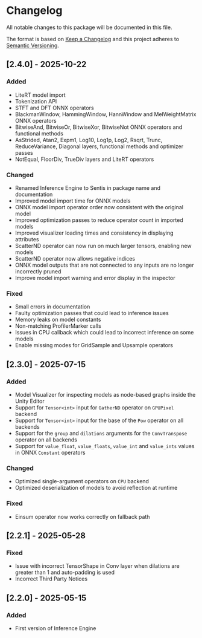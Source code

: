 # Changelog
All notable changes to this package will be documented in this file.

The format is based on [Keep a Changelog](http://keepachangelog.com/en/1.0.0/)
and this project adheres to [Semantic Versioning](http://semver.org/spec/v2.0.0.html).

## [2.4.0] - 2025-10-22

### Added
- LiteRT model import
- Tokenization API
- STFT and DFT ONNX operators
- BlackmanWindow, HammingWindow, HannWindow and MelWeightMatrix ONNX operators
- BitwiseAnd, BitwiseOr, BitwiseXor, BitwiseNot ONNX operators and functional methods
- AsStrided, Atan2, Expm1, Log10, Log1p, Log2, Rsqrt, Trunc, ReduceVariance, Diagonal layers, functional methods and optimizer passes
- NotEqual, FloorDiv, TrueDiv layers and LiteRT operators

### Changed
- Renamed Inference Engine to Sentis in package name and documentation
- Improved model import time for ONNX models
- ONNX model import operator order now consistent with the original model
- Improved optimization passes to reduce operator count in imported models
- Improved visualizer loading times and consistency in displaying attributes
- ScatterND operator can now run on much larger tensors, enabling new models
- ScatterND operator now allows negative indices
- ONNX model outputs that are not connected to any inputs are no longer incorrectly pruned
- Improve model import warning and error display in the inspector

### Fixed
- Small errors in documentation
- Faulty optimization passes that could lead to inference issues
- Memory leaks on model constants
- Non-matching ProfilerMarker calls
- Issues in CPU callback which could lead to incorrect inference on some models
- Enable missing modes for GridSample and Upsample operators

## [2.3.0] - 2025-07-15

### Added
- Model Visualizer for inspecting models as node-based graphs inside the Unity Editor
- Support for `Tensor<int>` input for `GatherND` operator on `GPUPixel` backend
- Support for `Tensor<int>` input for the base of the `Pow` operator on all backends
- Support for the `group` and `dilations` arguments for the `ConvTranspose` operator on all backends
- Support for `value_float`, `value_floats`, `value_int` and `value_ints` values in ONNX `Constant` operators

### Changed
- Optimized single-argument operators on `CPU` backend
- Optimized deserialization of models to avoid reflection at runtime

### Fixed
- Einsum operator now works correctly on fallback path

## [2.2.1] - 2025-05-28

### Fixed
- Issue with incorrect TensorShape in Conv layer when dilations are greater than 1 and auto-padding is used
- Incorrect Third Party Notices

## [2.2.0] - 2025-05-15

### Added
- First version of Inference Engine
